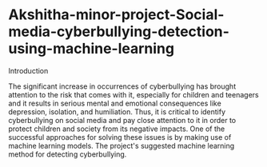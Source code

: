 # Akshitha-minor-project-Social-media-cyberbullying-detection-using-machine-learning
Introduction


The significant increase in occurrences of cyberbullying has brought attention to the risk that comes with it, especially for children and teenagers and it results in serious mental and emotional consequences like depression, isolation, and humiliation. Thus, it is critical to identify cyberbullying on social media and pay close attention to it in order to protect children and society from its negative impacts. One of the successful approaches for solving these issues is by making use of machine learning models. The project's suggested machine learning method for detecting cyberbullying.
